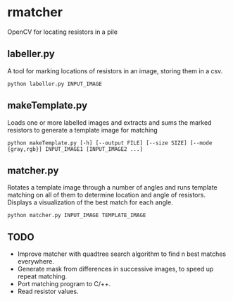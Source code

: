 # rmatcher
OpenCV for locating resistors in a pile

## labeller.py
A tool for marking locations of resistors in an image, storing them in a csv. 

`python labeller.py INPUT_IMAGE`

## makeTemplate.py
Loads one or more labelled images and extracts and sums the marked resistors to generate a template image for matching

`python makeTemplate.py [-h] [--output FILE] [--size SIZE] [--mode {gray,rgb}] INPUT_IMAGE1 [INPUT_IMAGE2 ...]`

## matcher.py
Rotates a template image through a number of angles and runs template matching on all of them to determine location and angle of resistors. Displays a visualization of the best match for each angle. 

`python matcher.py INPUT_IMAGE TEMPLATE_IMAGE`

## TODO
- Improve matcher with quadtree search algorithm to find n best matches everywhere. 
- Generate mask from differences in successive images, to speed up repeat matching. 
- Port matching program to C/++. 
- Read resistor values. 
